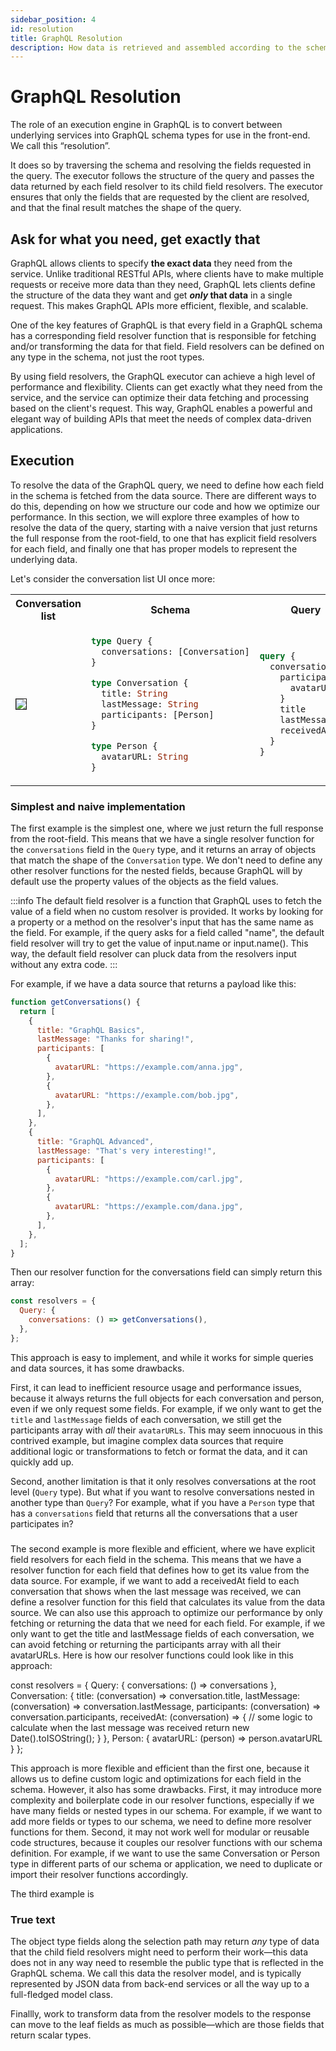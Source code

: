 ```yaml
---
sidebar_position: 4
id: resolution
title: GraphQL Resolution
description: How data is retrieved and assembled according to the schema and requests
---
```


# GraphQL Resolution

The role of an execution engine in GraphQL is to convert between underlying services into GraphQL schema types for use in the front-end. We call this “resolution”.

It does so by traversing the schema and resolving the fields requested in the query. The executor follows the structure of the query and passes the data returned by each field resolver to its child field resolvers. The executor ensures that only the fields that are requested by the client are resolved, and that the final result matches the shape of the query.

## Ask for what you need, get exactly that

GraphQL allows clients to specify **the exact data** they need from the service. Unlike traditional RESTful APIs, where clients have to make multiple requests or receive more data than they need, GraphQL lets clients define the structure of the data they want and get **_only_ that data** in a single request. This makes GraphQL APIs more efficient, flexible, and scalable.

One of the key features of GraphQL is that every field in a GraphQL schema has a corresponding field resolver function that is responsible for fetching and/or transforming the data for that field. Field resolvers can be defined on any type in the schema, not just the root types.

By using field resolvers, the GraphQL executor can achieve a high level of performance and flexibility. Clients can get exactly what they need from the service, and the service can optimize their data fetching and processing based on the client's request. This way, GraphQL enables a powerful and elegant way of building APIs that meet the needs of complex data-driven applications.

## Execution

To resolve the data of the GraphQL query, we need to define how each field in the schema is fetched from the data source. There are different ways to do this, depending on how we structure our code and how we optimize our performance. In this section, we will explore three examples of how to resolve the data of the query, starting with a naive version that just returns the full response from the root-field, to one that has explicit field resolvers for each field, and finally one that has proper models to represent the underlying data.

Let's consider the conversation list UI once more:

<table>
<tr>
<th>Conversation list</th>
<th>Schema</th>
<th>Query</th>
</tr>
<tr>
<td>
<img src={require("./images/SmallChatList.png").default} border="1" />
</td>
<td>

```graphql
type Query {
  conversations: [Conversation]
}

type Conversation {
  title: String
  lastMessage: String
  participants: [Person]
}

type Person {
  avatarURL: String
}
```

</td>
<td>

```graphql
query {
  conversations {
    participants {
      avatarUrl
    }
    title
    lastMessage
    receivedAt
  }
}
```

</td>
</tr>
</table>

### Simplest and naive implementation

The first example is the simplest one, where we just return the full response from the root-field. This means that we have a single resolver function for the `conversations` field in the `Query` type, and it returns an array of objects that match the shape of the `Conversation` type. We don't need to define any other resolver functions for the nested fields, because GraphQL will by default use the property values of the objects as the field values.

:::info
The default field resolver is a function that GraphQL uses to fetch the value of a field when no custom resolver is provided. It works by looking for a property or a method on the resolver's input that has the same name as the field. For example, if the query asks for a field called "name", the default field resolver will try to get the value of input.name or input.name(). This way, the default field resolver can pluck data from the resolvers input without any extra code.
:::

For example, if we have a data source that returns a payload like this:

```js
function getConversations() {
  return [
    {
      title: "GraphQL Basics",
      lastMessage: "Thanks for sharing!",
      participants: [
        {
          avatarURL: "https://example.com/anna.jpg",
        },
        {
          avatarURL: "https://example.com/bob.jpg",
        },
      ],
    },
    {
      title: "GraphQL Advanced",
      lastMessage: "That's very interesting!",
      participants: [
        {
          avatarURL: "https://example.com/carl.jpg",
        },
        {
          avatarURL: "https://example.com/dana.jpg",
        },
      ],
    },
  ];
}
```

Then our resolver function for the conversations field can simply return this array:

```js
const resolvers = {
  Query: {
    conversations: () => getConversations(),
  },
};
```

This approach is easy to implement, and while it works for simple queries and data sources, it has some drawbacks.

First, it can lead to inefficient resource usage and performance issues, because it always returns the full objects for each conversation and person, even if we only request some fields. For example, if we only want to get the `title` and `lastMessage` fields of each conversation, we still get the participants array with _all_ their `avatarURLs`. This may seem innocuous in this contrived example, but imagine complex data sources that require additional logic or transformations to fetch or format the data, and it can quickly add up.

Second, another limitation is that it only resolves conversations at the root level (`Query` type). But what if you want to resolve conversations nested in another type than `Query`? For example, what if you have a `Person` type that has a `conversations` field that returns all the conversations that a user participates in?

#####

The second example is more flexible and efficient, where we have explicit field resolvers for each field in the schema. This means that we have a resolver function for each field that defines how to get its value from the data source. For example, if we want to add a receivedAt field to each conversation that shows when the last message was received, we can define a resolver function for this field that calculates its value from the data source. We can also use this approach to optimize our performance by only fetching or returning the data that we need for each field. For example, if we only want to get the title and lastMessage fields of each conversation, we can avoid fetching or returning the participants array with all their avatarURLs. Here is how our resolver functions could look like in this approach:

const resolvers = {
Query: {
conversations: () => conversations
},
Conversation: {
title: (conversation) => conversation.title,
lastMessage: (conversation) => conversation.lastMessage,
participants: (conversation) => conversation.participants,
receivedAt: (conversation) => {
// some logic to calculate when the last message was received
return new Date().toISOString();
}
},
Person: {
avatarURL: (person) => person.avatarURL
}
};

This approach is more flexible and efficient than the first one, because it allows us to define custom logic and optimizations for each field in the schema. However, it also has some drawbacks. First, it may introduce more complexity and boilerplate code in our resolver functions, especially if we have many fields or nested types in our schema. For example, if we want to add more fields or types to our schema, we need to define more resolver functions for them. Second, it may not work well for modular or reusable code structures, because it couples our resolver functions with our schema definition. For example, if we want to use the same Conversation or Person type in different parts of our schema or application, we need to duplicate or import their resolver functions accordingly.

The third example is

### True text

The object type fields along the selection path may return _any_ type of data that the child field resolvers might need to perform their work—this data does not in any way need to resemble the public type that is reflected in the GraphQL schema. We call this data the resolver model, and is typically represented by JSON data from back-end services or all the way up to a full-fledged model class.

Finallly, work to transform data from the resolver models to the response can move to the leaf fields as much as possible—which are those fields that return scalar types.
